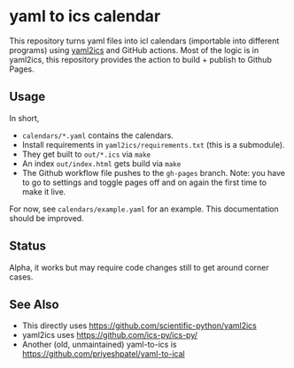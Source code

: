 # yaml to ics calendar

This repository turns yaml files into icl calendars (importable into
different programs) using
[yaml2ics](https://github.com/scientific-python/yaml2ics) and GitHub
actions.  Most of the logic is in yaml2ics, this repository provides
the action to build + publish to Github Pages.

## Usage

In short,

- `calendars/*.yaml` contains the calendars.
- Install requirements in `yaml2ics/requirements.txt` (this is a
  submodule).
- They get built to `out/*.ics` via `make`
- An index `out/index.html` gets build via `make`
- The Github workflow file pushes to the `gh-pages` branch.  Note: you
  have to go to settings and toggle pages off and on again the first
  time to make it live.

For now, see `calendars/example.yaml` for an example.  This
documentation should be improved.



## Status

Alpha, it works but may require code changes still to get around
corner cases.



## See Also

* This directly uses https://github.com/scientific-python/yaml2ics
* yaml2ics uses https://github.com/ics-py/ics-py/
* Another (old, unmaintained) yaml-to-ics is
  https://github.com/priyeshpatel/yaml-to-ical
